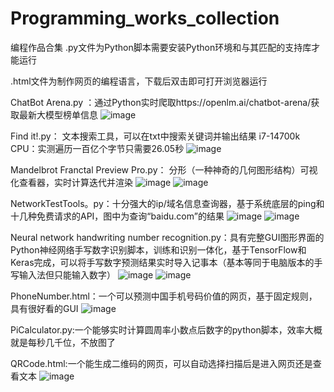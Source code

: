 # Programming_works_collection
编程作品合集
.py文件为Python脚本需要安装Python环境和与其匹配的支持库才能运行


.html文件为制作网页的编程语言，下载后双击即可打开浏览器运行


ChatBot Arena.py
：通过Python实时爬取https://openlm.ai/chatbot-arena/获取最新大模型榜单信息
![image](https://github.com/user-attachments/assets/8f533658-6ae2-42fd-80c1-d64b51f85d8e)


Find it!.py：
文本搜索工具，可以在txt中搜索关键词并输出结果
i7-14700k CPU：实测遍历一百亿个字节只需要26.05秒
![image](https://github.com/user-attachments/assets/d72245ac-7125-4a81-a08f-0623b8db7836)

Mandelbrot Franctal Preview Pro.py：
分形（一种神奇的几何图形结构）可视化查看器，实时计算迭代并渲染
![image](https://github.com/user-attachments/assets/ed577466-5fe5-4be1-9526-7a115361f594)
![image](https://github.com/user-attachments/assets/72eb140a-b4d0-43e0-b0ef-fb64fa3655f7)


NetworkTestTools。py：十分强大的ip/域名信息查询器，基于系统底层的ping和十几种免费请求的API，图中为查询“baidu.com”的结果
![image](https://github.com/user-attachments/assets/b0c048f5-65ea-4449-88ed-f229fc1dae6d)
![image](https://github.com/user-attachments/assets/bd9ca3a3-93d4-4a0b-b523-f85f1e3adb01)


Neural network handwriting number recognition.py：具有完整GUI图形界面的Python神经网络手写数字识别脚本，训练和识别一体化，基于TensorFlow和Keras完成，可以将手写数字预测结果实时导入记事本（基本等同于电脑版本的手写输入法但只能输入数字）
![image](https://github.com/user-attachments/assets/c27dc446-ae79-4d48-9311-350ca855de87)
![image](https://github.com/user-attachments/assets/ca2be52d-fcd4-44b9-9ddc-3240f118be43)


PhoneNumber.html：一个可以预测中国手机号码价值的网页，基于固定规则，具有很好看的GUI
![image](https://github.com/user-attachments/assets/fcd7a003-21ea-4164-8cda-402e4f2f4fad)


PiCalculator.py:一个能够实时计算圆周率小数点后数字的python脚本，效率大概就是每秒几千位，不放图了


QRCode.html:一个能生成二维码的网页，可以自动选择扫描后是进入网页还是查看文本
![image](https://github.com/user-attachments/assets/a752517c-45df-497f-b8bd-420b37a94622)























